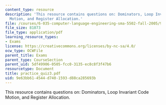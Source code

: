 ```yaml
---
content_type: resource
description: 'This resource contains questions on: Dominators, Loop Invariant Code
  Motion, and Register Allocation.'
file: /courses/6-035-computer-language-engineering-sma-5502-fall-2005/9e63bb614544d7401593d88ca285693b_practice_quiz3.pdf
file_size: 81073
file_type: application/pdf
learning_resource_types:
- Exams
license: https://creativecommons.org/licenses/by-nc-sa/4.0/
ocw_type: OCWFile
parent_title: Exams
parent_type: CourseSection
parent_uid: 5df49906-0505-fcc0-3135-ec8c8f3f47b6
resourcetype: Document
title: practice_quiz3.pdf
uid: 9e63bb61-4544-d740-1593-d88ca285693b
---
```

This resource contains questions on: Dominators, Loop Invariant Code Motion, and Register Allocation.